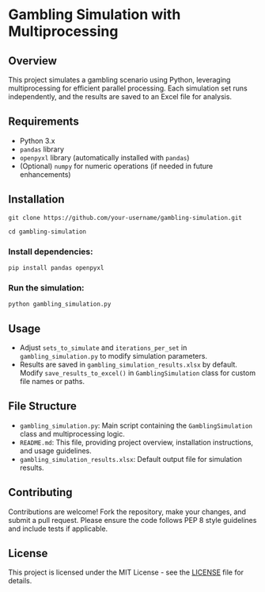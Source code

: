 Gambling Simulation with Multiprocessing
========================================

Overview
--------

This project simulates a gambling scenario using Python, leveraging multiprocessing for efficient parallel processing. Each simulation set runs independently, and the results are saved to an Excel file for analysis.

Requirements
------------

*   Python 3.x
*   `pandas` library
*   `openpyxl` library (automatically installed with `pandas`)
*   (Optional) `numpy` for numeric operations (if needed in future enhancements)

Installation
------------

    git clone https://github.com/your-username/gambling-simulation.git

    cd gambling-simulation

### Install dependencies:

    pip install pandas openpyxl

### Run the simulation:

    python gambling_simulation.py

Usage
-----

*   Adjust `sets_to_simulate` and `iterations_per_set` in `gambling_simulation.py` to modify simulation parameters.
*   Results are saved in `gambling_simulation_results.xlsx` by default. Modify `save_results_to_excel()` in `GamblingSimulation` class for custom file names or paths.

File Structure
--------------

*   `gambling_simulation.py`: Main script containing the `GamblingSimulation` class and multiprocessing logic.
*   `README.md`: This file, providing project overview, installation instructions, and usage guidelines.
*   `gambling_simulation_results.xlsx`: Default output file for simulation results.

Contributing
------------

Contributions are welcome! Fork the repository, make your changes, and submit a pull request. Please ensure the code follows PEP 8 style guidelines and include tests if applicable.

License
-------

This project is licensed under the MIT License - see the [LICENSE](LICENSE) file for details.
